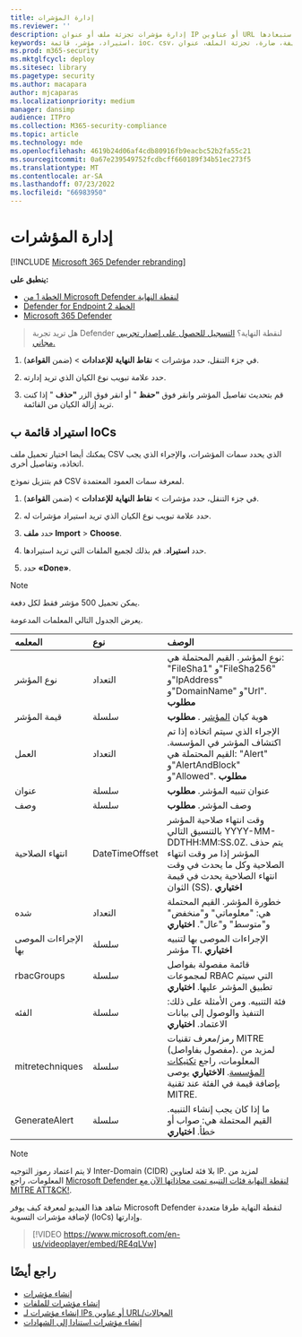 ```yaml
---
title: إدارة المؤشرات
ms.reviewer: ''
description: إدارة مؤشرات تجزئة ملف أو عنوان IP أو عناوين URL أو المجالات التي تحدد الكشف عن الكيانات ومنعها واستبعادها.
keywords: استيراد، مؤشر، قائمة، ioc، csv، إدارة، مسموح بها، محظورة، حظر، كتلة، نظيفة، ضارة، تجزئة الملف، عنوان ip، urls، المجال
ms.prod: m365-security
ms.mktglfcycl: deploy
ms.sitesec: library
ms.pagetype: security
ms.author: macapara
author: mjcaparas
ms.localizationpriority: medium
manager: dansimp
audience: ITPro
ms.collection: M365-security-compliance
ms.topic: article
ms.technology: mde
ms.openlocfilehash: 4619b24d06af4cdb80916fb9eacbc52b2fa55c21
ms.sourcegitcommit: 0a67e239549752fcdbcff660189f34b51ec273f5
ms.translationtype: MT
ms.contentlocale: ar-SA
ms.lasthandoff: 07/23/2022
ms.locfileid: "66983950"
---
```

# <a name="manage-indicators"></a>إدارة المؤشرات

[!INCLUDE [Microsoft 365 Defender rebranding](../../includes/microsoft-defender.md)]


**ينطبق على:**
- [الخطة 1 من Microsoft Defender لنقطة النهاية](https://go.microsoft.com/fwlink/p/?linkid=2154037)
- [Defender for Endpoint الخطة 2](https://go.microsoft.com/fwlink/p/?linkid=2154037)
- [Microsoft 365 Defender](https://go.microsoft.com/fwlink/?linkid=2118804)


> هل تريد تجربة Defender لنقطة النهاية؟ [التسجيل للحصول على إصدار تجريبي مجاني.](https://www.microsoft.com/WindowsForBusiness/windows-atp?ocid=docs-wdatp-automationexclusionlist-abovefoldlink)

1. في جزء التنقل، حدد مؤشرات \> **نقاط النهاية** **للإعدادات** \> (ضمن **القواعد**).

2. حدد علامة تبويب نوع الكيان الذي تريد إدارته.

3. قم بتحديث تفاصيل المؤشر وانقر فوق **"حفظ** " أو انقر فوق الزر **"حذف** " إذا كنت تريد إزالة الكيان من القائمة.

## <a name="import-a-list-of-iocs"></a>استيراد قائمة ب IoCs

يمكنك أيضا اختيار تحميل ملف CSV الذي يحدد سمات المؤشرات، والإجراء الذي يجب اتخاذه، وتفاصيل أخرى.

قم بتنزيل نموذج CSV لمعرفة سمات العمود المعتمدة.

1. في جزء التنقل، حدد مؤشرات \> **نقاط النهاية** **للإعدادات** \> (ضمن **القواعد**).

2. حدد علامة تبويب نوع الكيان الذي تريد استيراد مؤشرات له.

3. حدد **ملف Import** \> **Choose**.

4. حدد **استيراد**. قم بذلك لجميع الملفات التي تريد استيرادها.

5. حدد **«Done»**.

> [!NOTE]
> يمكن تحميل 500 مؤشر فقط لكل دفعة.

يعرض الجدول التالي المعلمات المدعومة.

المعلمه|نوع|الوصف
:---|:---|:---
نوع المؤشر|التعداد|نوع المؤشر. القيم المحتملة هي: "FileSha1" و"FileSha256" و"IpAddress" و"DomainName" و"Url". **مطلوب**
قيمة المؤشر|سلسلة|هوية كيان [المؤشر](ti-indicator.md) . **مطلوب**
العمل|التعداد|الإجراء الذي سيتم اتخاذه إذا تم اكتشاف المؤشر في المؤسسة. القيم المحتملة هي: "Alert" و"AlertAndBlock" و"Allowed". **مطلوب**
عنوان|سلسلة|عنوان تنبيه المؤشر. **مطلوب**
وصف|سلسلة| وصف المؤشر. **مطلوب**
انتهاء الصلاحية|DateTimeOffset|وقت انتهاء صلاحية المؤشر بالتنسيق التالي YYYY-MM-DDTHH:MM:SS.0Z. يتم حذف المؤشر إذا مر وقت انتهاء الصلاحية وكل ما يحدث في وقت انتهاء الصلاحية يحدث في قيمة الثوان (SS). **اختياري**
شده|التعداد|خطورة المؤشر. القيم المحتملة هي: "معلوماتي" و"منخفض" و"متوسط" و"عال". **اختياري**
الإجراءات الموصى بها|سلسلة|الإجراءات الموصى بها لتنبيه مؤشر TI. **اختياري**
rbacGroups|سلسلة|قائمة مفصولة بفواصل لمجموعات RBAC التي سيتم تطبيق المؤشر عليها. **اختياري**
الفئه|سلسلة|فئة التنبيه. ومن الأمثلة على ذلك: التنفيذ والوصول إلى بيانات الاعتماد. **اختياري**
mitretechniques|سلسلة|رمز/معرف تقنيات MITRE (مفصول بفاواصل). لمزيد من المعلومات، راجع [تكتيكات المؤسسة](https://attack.mitre.org/tactics/enterprise/). **الاختياري** يوصى بإضافة قيمة في الفئة عند تقنية MITRE.
GenerateAlert|سلسلة|ما إذا كان يجب إنشاء التنبيه. القيم المحتملة هي: صواب أو خطأ. **اختياري**

> [!NOTE]
> لا يتم اعتماد رموز التوجيه Inter-Domain (CIDR) بلا فئة لعناوين IP.
لمزيد من المعلومات، راجع [Microsoft Defender لنقطة النهاية فئات التنبيه تمت محاذاتها الآن مع MITRE ATT&CK!](https://techcommunity.microsoft.com/t5/microsoft-defender-for-endpoint/microsoft-defender-atp-alert-categories-are-now-aligned-with/ba-p/732748).

شاهد هذا الفيديو لمعرفة كيف يوفر Microsoft Defender لنقطة النهاية طرقا متعددة لإضافة مؤشرات التسوية (IoCs) وإدارتها. 
> [!VIDEO https://www.microsoft.com/en-us/videoplayer/embed/RE4qLVw]

## <a name="see-also"></a>راجع أيضًا

- [إنشاء مؤشرات](manage-indicators.md)
- [إنشاء مؤشرات للملفات](indicator-file.md)
- [إنشاء مؤشرات لـ IPs أو عناوين URL/المجالات](indicator-ip-domain.md)
- [إنشاء مؤشرات استنادا إلى الشهادات](indicator-certificates.md)
